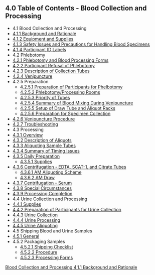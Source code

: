 ## 4.0 Table of Contents - Blood Collection and Processing

* 4.1 Blood Collection and Processing
 * [4.1.1 Background and Rationale](:pages_path:/manuals/blood-collection-processing/4-01-01-background-and-rationale.md)
 * [4.1.2 Equipment and Supplies](:pages_path:/manuals/blood-collection-processing/4-01-02-equipment.md)
 * [4.1.3 Safety Issues and Precautions for Handling Blood Specimens](:pages_path:/manuals/blood-collection-processing/4-01-03-safety-issues-and-precautions.md)
 * [4.1.4 Participant ID Labels](:pages_path:/manuals/blood-collection-processing/4-01-04-ppt-id-labels.md)
* 4.2 Phlebotomy
 * [4.2.1 Phlebotomy and Blood Processing Forms](:pages_path:/manuals/blood-collection-processing/4-02-01-phlebotomy-and-blood-processing-forms.md)
 * [4.2.2 Participant Refusal of Phlebotomy](:pages_path:/manuals/blood-collection-processing/4-02-02-ppt-refusal.md)
 * [4.2.3 Description of Collection Tubes](:pages_path:/manuals/blood-collection-processing/4-02-03-description-of-collection-tubes.md)
 * [4.2.4 Venipuncture](:pages_path:/manuals/blood-collection-processing/4-02-04-venipuncture.md)
 * 4.2.5 Preparation
   * [4.2.5.1 Preparation of Participants for Phelbotomy](:pages_path:/manuals/blood-collection-processing/4-02-05-01-preparation-of-pt.md)
   * [4.2.5.2 Phlebotomy/Processing Rooms](:pages_path:/manuals/blood-collection-processing/4-02-05-02-phlebotomy-processing-rooms.md)
   * [4.2.5.3 Priority of Tubes](:pages_path:/manuals/blood-collection-processing/4-02-05-03-priority-of-tubes.md)
   * [4.2.5.4 Summary of Blood Mixing During Venipuncture](:pages_path:/manuals/blood-collection-processing/4-02-05-04-summary-of-blood-mixing.md)
   * [4.2.5.5 Setup of Draw Tube and Aliquot Racks](:pages_path:/manuals/blood-collection-processing/4-02-05-05-set-up-of-draw-tube.md)
   * [4.2.5.6 Preparation for Specimen Collection](:pages_path:/manuals/blood-collection-processing/4-02-05-06-preparation-for-specimen-collection.md)
 * [4.2.6 Venipuncture Procedure](:pages_path:/manuals/blood-collection-processing/4-02-06-venipuncture-procedure.md)
 * [4.2.7 Troubleshooting](:pages_path:/manuals/blood-collection-processing/4-02-07-troubleshooting.md)
* 4.3 Processing
 * [4.3.1 Overview](:pages_path:/manuals/blood-collection-processing/4-03-01-processing-overview.md)
 * [4.3.2 Description of Aliquots](:pages_path:/manuals/blood-collection-processing/4-03-02-aliquots-description.md)
 * [4.3.3 Aliquoting Sample Tubes](:pages_path:/manuals/blood-collection-processing/4-03-03-aliquoting-sample-tubes.md)
 * [4.3.4 Summary of Timing Issues](:pages_path:/manuals/blood-collection-processing/4-03-04-summary-of-timing-issues.md)
 * [4.3.5 Daily Preparation](:pages_path:/manuals/blood-collection-processing/4-03-05-daily-preparation.md)
   * [4.3.5.1 Supplies](:pages_path:/manuals/blood-collection-processing/4-03-05-01-supplies.md)
 * [4.3.6 Centrifugation - EDTA, SCAT-1, and Citrate Tubes](:pages_path:/manuals/blood-collection-processing/4-03-06-centrifugation-edta-etc.md)
   * [4.3.6.1 AM Aliquoting Scheme](:pages_path:/manuals/blood-collection-processing/4-03-06-01-am-aliquoting-scheme.md)
   * [4.3.6.2 AM Draw](:pages_path:/manuals/blood-collection-processing/4-03-06-02-am-draw.md)
 * [4.3.7 Centrifugation - Serum](:pages_path:/manuals/blood-collection-processing/4-03-07-centrifugation-serum.md)
 * [4.3.8 Special Circumstances](:pages_path:/manuals/blood-collection-processing/4-03-08-special-circumstances.md)
 * [4.3.9 Processing Completion](:pages_path:/manuals/blood-collection-processing/4-03-09-processing-completion.md)
* 4.4 Urine Collection and Processing
 * [4.4.1 Supplies](:pages_path:/manuals/blood-collection-processing/4-04-01-supplies.md)
 * [4.4.2 Preparation of Participants for Urine Collection](:pages_path:/manuals/blood-collection-processing/4-04-02-urine-collection-preparation.md)
 * [4.4.3 Urine Collection](:pages_path:/manuals/blood-collection-processing/4-04-03-urine-collection.md)
 * [4.4.4 Urine Processing](:pages_path:/manuals/blood-collection-processing/4-04-04-urine-processing.md)
 * [4.4.5 Urine Aliquoting](:pages_path:/manuals/blood-collection-processing/4-04-05-aliquoting.md)
* 4.5 Shipping Blood and Urine Samples
 * [4.5.1 General](:pages_path:/manuals/blood-collection-processing/4-05-01-general.md)
 * 4.5.2 Packaging Samples
   * [4.5.2.1 Shipping Checklist](:pages_path:/manuals/blood-collection-processing/4-05-02-01-shipping-checklist.md)
   * [4.5.2.2 Procedure](:pages_path:/manuals/blood-collection-processing/4-05-02-02-procedure.md)
   * [4.5.2.3 Processing Forms](:pages_path:/manuals/blood-collection-processing/4-05-02-03-processing-forms.md)


<div class="center">
<div class="btn-group">
  <a href=":pages_path:/manuals/blood-collection-processing" class="btn btn-default">
    <span class="glyphicon glyphicon-chevron-up"></span>
    Blood Collection and Processing
  </a>

  <a href=":pages_path:/manuals/endothelial-function/blood-collection-processing/4-01-01-background-and-rationale.md" class="btn btn-success">
    4.1.1 Background and Rationale
    <span class="glyphicon glyphicon-chevron-right"></span>
  </a>
</div>
</div>